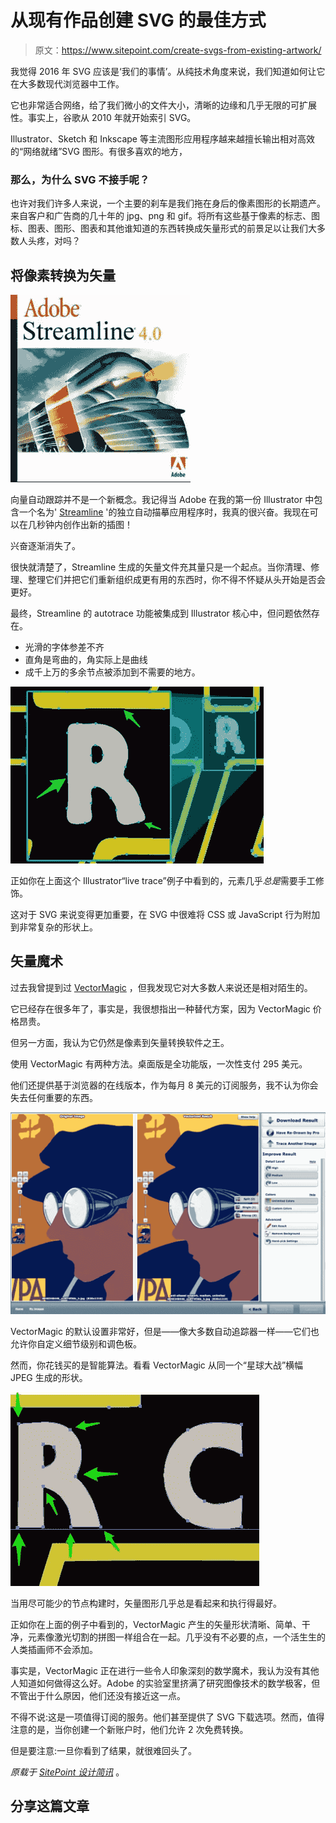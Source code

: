 # 从现有作品创建 SVG 的最佳方式

> 原文：<https://www.sitepoint.com/create-svgs-from-existing-artwork/>

我觉得 2016 年 SVG 应该是‘我们的事情’。从纯技术角度来说，我们知道如何让它在大多数现代浏览器中工作。

它也非常适合网络，给了我们微小的文件大小，清晰的边缘和几乎无限的可扩展性。事实上，谷歌从 2010 年就开始索引 SVG。

Illustrator、Sketch 和 Inkscape 等主流图形应用程序越来越擅长输出相对高效的“网络就绪”SVG 图形。有很多喜欢的地方，

### 那么，为什么 SVG 不接手呢？

也许对我们许多人来说，一个主要的刹车是我们拖在身后的像素图形的长期遗产。来自客户和广告商的几十年的 jpg、png 和 gif。将所有这些基于像素的标志、图标、图表、图形、图表和其他谁知道的东西转换成矢量形式的前景足以让我们大多数人头疼，对吗？

## 将像素转换为矢量

![Adobe Streamline box](img/34130a03cc8ff4f76534532bc040463a.png)

向量自动跟踪并不是一个新概念。我记得当 Adobe 在我的第一份 Illustrator 中包含一个名为' [Streamline](https://en.wikipedia.org/wiki/Adobe_Streamline) '的独立自动描摹应用程序时，我真的很兴奋。我现在可以在几秒钟内创作出新的插图！

兴奋逐渐消失了。

很快就清楚了，Streamline 生成的矢量文件充其量只是一个起点。当你清理、修理、整理它们并把它们重新组织成更有用的东西时，你不得不怀疑从头开始是否会更好。

最终，Streamline 的 autotrace 功能被集成到 Illustrator 核心中，但问题依然存在。

*   光滑的字体参差不齐
*   直角是弯曲的，角实际上是曲线
*   成千上万的多余节点被添加到不需要的地方。

![Illustrator autotrace](img/88a911b9dceb950a3bc44266f9e41176.png)

正如你在上面这个 Illustrator“live trace”例子中看到的，元素几乎*总是*需要手工修饰。

这对于 SVG 来说变得更加重要，在 SVG 中很难将 CSS 或 JavaScript 行为附加到非常复杂的形状上。

## 矢量魔术

过去我曾提到过 [VectorMagic](http://vectormagic.com/) ，但我发现它对大多数人来说还是相对陌生的。

它已经存在很多年了，事实是，我很想指出一种替代方案，因为 VectorMagic 价格昂贵。

但另一方面，我认为它仍然是像素到矢量转换软件之王。

使用 VectorMagic 有两种方法。桌面版是全功能版，一次性支付 295 美元。

他们还提供基于浏览器的在线版本，作为每月 8 美元的订阅服务，我不认为你会失去任何重要的东西。

![ewijd30](img/ea88a71a5be3f1ac9b3db02e9bc15bce.png)

VectorMagic 的默认设置非常好，但是——像大多数自动追踪器一样——它们也允许你自定义细节级别和调色板。

然而，你花钱买的是智能算法。看看 VectorMagic 从同一个“星球大战”横幅 JPEG 生成的形状。

![Vectormagic](img/70ccb2b48cf524ce971348bf7ec6edd8.png)

当用尽可能少的节点构建时，矢量图形几乎总是看起来和执行得最好。

正如你在上面的例子中看到的，VectorMagic 产生的矢量形状清晰、简单、干净，元素像激光切割的拼图一样组合在一起。几乎没有不必要的点，一个活生生的人类插画师不会添加。

事实是，VectorMagic 正在进行一些令人印象深刻的数学魔术，我认为没有其他人知道如何做得这么好。Adobe 的实验室里挤满了研究图像技术的数学极客，但不管出于什么原因，他们还没有接近这一点。

不得不说:这是一项值得订阅的服务。他们甚至提供了 SVG 下载选项。然而，值得注意的是，当你创建一个新账户时，他们允许 2 次免费转换。

但是要注意:一旦你看到了结果，就很难回头了。

*原载于 [SitePoint 设计简讯](https://www.sitepoint.com/newsletter/)* 。

## 分享这篇文章